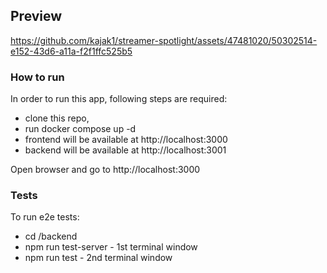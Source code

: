 ## Preview
https://github.com/kajak1/streamer-spotlight/assets/47481020/50302514-e152-43d6-a11a-f2f1ffc525b5

### How to run

In order to run this app, following steps are required:

- clone this repo,
- run docker compose up -d
- frontend will be available at http://localhost:3000
- backend will be available at http://localhost:3001

Open browser and go to http://localhost:3000

### Tests

To run e2e tests:

- cd /backend
- npm run test-server - 1st terminal window
- npm run test - 2nd terminal window

